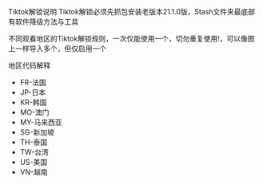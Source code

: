 Tiktok解锁说明
Tiktok解锁必须先抓包安装老版本21.1.0版，Stash文件夹最底部有软件降级方法与工具

不同观看地区的Tiktok解锁规则，一次仅能使用一个，切勿重复使用!，可以像图上一样导入多个，但仅启用一个

地区代码解释
* FR-法国
* JP-日本
* KR-韩国
* MO-澳门
* MY-马来西亚
* SG-新加坡
* TH-泰国
* TW-台湾
* US-美国
* VN-越南
